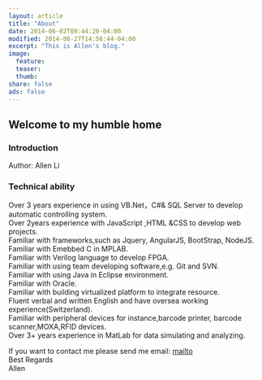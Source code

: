 ```yaml
---
layout: article
title: "About"
date: 2014-06-02T09:44:20-04:00
modified: 2014-08-27T14:56:44-04:00
excerpt: "This is Allen's blog."
image:
  feature:
  teaser:
  thumb:
share: false
ads: false
---
```


## Welcome to my humble home

### Introduction

Author: Allen Li <br/>

### Technical ability

Over 3 years experience in using VB.Net，C#& SQL Server to develop automatic controlling system. <br/>
Over 2years experience with JavaScript ,HTML &CSS to develop web projects.<br/>
Familiar with frameworks,such as Jquery, AngularJS, BootStrap, NodeJS. <br/>
Familiar with Emebbed C in MPLAB. <br/>
Familiar with Verilog language to develop FPGA. <br/>
Familiar with using team developing software,e.g. Git and SVN. <br/>
Familiar with using Java in Eclipse environment. <br/>
Familiar with Oracle. <br/>
Familiar with building virtualized platform to integrate resource. <br/>
Fluent verbal and written English and have oversea working experience(Switzerland). <br/>
Familiar with peripheral devices for instance,barcode printer, barcode scanner,MOXA,RFID devices. <br/>
Over 3+ years experience in MatLab for data simulating and analyzing. <br/>

If you want to contact me please send me email: [mailto](lhf552004@163.com) <br/>
           Best Regards <br/>
           Allen